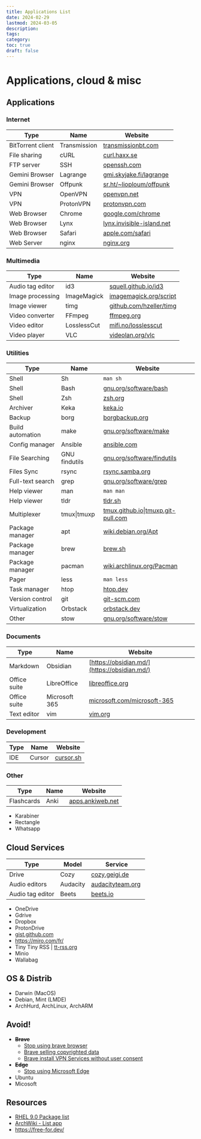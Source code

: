 ```yaml
---
title: Applications List
date: 2024-02-29
lastmod: 2024-03-05
description:
tags:
category:
toc: true
draft: false
---
```


# Applications, cloud & misc

## Applications

### Internet

| Type              | Name         | Website                                                         |
| ----------------- | ------------ | --------------------------------------------------------------- |
| BitTorrent client | Transmission | [transmissionbt.com](https://transmissionbt.com/)               |
| File sharing      | cURL         | [curl.haxx.se](https://curl.haxx.se/)                           |
| FTP server        | SSH          | [openssh.com](https://www.openssh.com/)                         |
| Gemini Browser    | Lagrange     | [gmi.skyjake.fi/lagrange](https://gmi.skyjake.fi/lagrange)      |
| Gemini Browser    | Offpunk      | [sr.ht/~lioploum/offpunk](https://sr.ht/~lioploum/offpunk/)     |
| VPN               | OpenVPN      | [openvpn.net](https://openvpn.net/)                             |
| VPN               | ProtonVPN    | [protonvpn.com](https://protonvpn.com/)                         |
| Web Browser       | Chrome       | [google.com/chrome](https://www.google.com/chrome/)             |
| Web Browser       | Lynx         | [lynx.invisible-island.net](https://lynx.invisible-island.net/) |
| Web Browser       | Safari       | [apple.com/safari](https://www.apple.com/safari/)               |
| Web Server        | nginx        | [nginx.org](https://nginx.org/)                                 |

### Multimedia

| Type             | Name        | Website                                                                |
| ---------------- | ----------- | ---------------------------------------------------------------------- |
| Audio tag editor | id3         | [squell.github.io/id3](https://squell.github.io/id3/)                  |
| Image processing | ImageMagick | [imagemagick.org/script](https://www.imagemagick.org/script/index.php) |
| Image viewer     | timg        | [github.com/hzeller/timg](https://github.com/hzeller/timg)             |
| Video converter  | FFmpeg      | [ffmpeg.org](https://ffmpeg.org/)                                      |
| Video editor     | LosslessCut | [mifi.no/losslesscut](https://mifi.no/losslesscut/)                    |
| Video player     | VLC         | [videolan.org/vlc](https://www.videolan.org/vlc/)                      |

### Utilities

| Type             | Name          | Website                                                                                     |
| ---------------- | ------------- | ------------------------------------------------------------------------------------------- |
| Shell            | Sh            | `man sh`                                                                                    |
| Shell            | Bash          | [gnu.org/software/bash](https://www.gnu.org/software/bash/)                                 |
| Shell            | Zsh           | [zsh.org](https://www.zsh.org/)                                                             |
| Archiver         | Keka          | [keka.io](https://www.keka.io/en/)                                                          |
| Backup           | borg          | [borgbackup.org](https://www.borgbackup.org/)                                               |
| Build automation | make          | [gnu.org/software/make](https://www.gnu.org/software/make/)                                 |
| Config manager   | Ansible       | [ansible.com](https://www.ansible.com/)                                                     |
| File Searching   | GNU findutils | [gnu.org/software/findutils](https://www.gnu.org/software/findutils/)                       |
| Files Sync       | rsync         | [rsync.samba.org](https://rsync.samba.org/)                                                 |
| Full-text search | grep          | [gnu.org/software/grep](https://www.gnu.org/software/grep/)                                 |
| Help viewer      | man           | `man man`                                                                                   |
| Help viewer      | tldr          | [tldr.sh](https://tldr.sh/)                                                                 |
| Multiplexer      | tmux\|tmuxp   | [tmux.github.io](https://tmux.github.io/)\|[tmuxp.git-pull.com](https://tmuxp.git-pull.com) |
| Package manager  | apt           | [wiki.debian.org/Apt](https://wiki.debian.org/Apt)                                          |
| Package manager  | brew          | [brew.sh](https://brew.sh)                                                                  |
| Package manager  | pacman        | [wiki.archlinux.org/Pacman](https://wiki.archlinux.org/title/Pacman)                        |
| Pager            | less          | `man less`                                                                                  |
| Task manager     | htop          | [htop.dev](https://htop.dev)                                                                |
| Version control  | git           | [git-scm.com](https://git-scm.com)                                                          |
| Virtualization   | Orbstack      | [orbstack.dev](https://orbstack.dev)                                                        |
| Other            | stow          | [gnu.org/software/stow](https://www.gnu.org/software/stow/)                                 |

### Documents

| Type         | Name          | Website                                                                |
| ------------ | ------------- | ---------------------------------------------------------------------- |
| Markdown     | Obsidian      | [https://obsidian.md/](https://obsidian.md/)                           |
| Office suite | LibreOffice   | [libreoffice.org](https://www.libreoffice.org/)                        |
| Office suite | Microsoft 365 | [microsoft.com/microsoft-365](https://www.microsoft.com/microsoft-365) |
| Text editor  | vim           | [vim.org](https://www.vim.org/)                                        |

### Development

| Type | Name   | Website                        |
| ---- | ------ | ------------------------------ |
| IDE  | Cursor | [cursor.sh](https://cursor.sh) |

<!--
### Security
### Science
-->

### Other

| Type       | Name | Website                                       |
| ---------- | ---- | --------------------------------------------- |
| Flashcards | Anki | [apps.ankiweb.net](https://apps.ankiweb.net/) |

- Karabiner
- Rectangle
- Whatsapp

<!--
### Not used but usefull

#### Internet

| Type              | Name        | Website                                                                                        |
| ----------------- | ----------- | ---------------------------------------------------------------------------------------------- |
| VPN               | Mullvald    | [mullvad.net](https://mullvad.net/)                                                            |
| Proxy cache       | Varnish     | [varnish-cache.org](https://varnish-cache.org/)                                                |
| Web Browser       | Chromium    | [chromium.org](https://www.chromium.org/)                                                      |
| Web Browser       | Firefox     | [mozilla.com/firefox](https://mozilla.com/firefox/)                                            |
| Web Browser       | Opera       | [opera.com](https://opera.com/)                                                                |
| Web Server        | Apache HTTP | [httpd.apache.org](https://httpd.apache.org/)                                                  |
| Web Server        | Traefik     | [traefik.io/traefik](https://traefik.io/traefik/)                                              |
| File sharing      | HTTPie      | [github.com/httpie/httpie](https://github.com/httpie/httpie)                                   |
| File sharing      | wget        | [gnu.org/software/wget](https://www.gnu.org/software/wget/)                                    |
| Cloud sync client | aws-cli     | [aws.amazon.com/cli](https://aws.amazon.com/cli/)                                              |
| FTP client        | FileZilla   | [filezilla-project.org](https://filezilla-project.org/)                                        |
| FTP client        | Putty       | [chiark.greenend.org.uk/~sgtatham/putty](https://www.chiark.greenend.org.uk/~sgtatham/putty/)  |

#### Utilities

| Type            | Name               | Website                                                   |
| --------------- | ------------------ | --------------------------------------------------------- |
| Archiver        | 7zip               |                                                           |
| Terminal        | Terminator         | [gnome-terminator.org](https://gnome-terminator.org/)     |
| Diff / Merge    | meld               |                                                           |
| IDE             | VSCodium           |                                                           |
|                 | Midnight Commander | [midnight-commander.org](https://midnight-commander.org/) |
| Version Control | svn                |                                                           |
| Version Control | mercurial          |                                                           |

#### Other

- WeChat

### Not tested yet

#### Internet

| Type              | Name                   | Website                                                                                                      |
| ----------------- | ---------------------- | ------------------------------------------------------------------------------------------------------------ |
| Proxy server      | Brook                  | [txthinking.github.io/brook](https://txthinking.github.io/brook/)                                            |
| Proxy server      | Geph                   | [geph.io](https://geph.io/en/)                                                                               |
|                   | Arti                   | [gitlab.torproject.org/tpo/core/arti](https://gitlab.torproject.org/tpo/core/arti)                           |
|                   | Tor                    | [torproject.org](https://www.torproject.org/)                                                                |
| Web Browser       | Canary                 | [google.com/chrome/canary](https://www.google.com/chrome/canary/)                                            |
| Web Browser       | Catalyst               | [getcatalyst.eu.org](https://getcatalyst.eu.org/)                                                            |
| Web Browser       | Min                    | [minbrowser.org](https://minbrowser.org/)                                                                    |
| Web Browser       | Ungoogled Chromium     | [github.com/ungoogled-software/ungoogled-chromium](https://github.com/ungoogled-software/ungoogled-chromium) |
| Web Browser       | Vivaldi                | [vivaldi.com](https://vivaldi.com/)                                                                          |
| Gemini Browser    | Amfora                 | [github.com/makeworld-the-better-one/amfora](https://github.com/makeworld-the-better-one/amfora)             |
| Gemini Browser    | Bombabillo             | [bombadillo.colorfield.space](https://bombadillo.colorfield.space/)                                          |
| Gemini Browser    | Geopard                | [github.com/ranfdev/Geopard](https://github.com/ranfdev/Geopard)                                             |
| Web Server        | Caddy                  | [caddyserver.com](https://caddyserver.com/)                                                                  |
| Web Server        | darkhttpd              | [unix4lyfe.org/darkhttpd](https://unix4lyfe.org/darkhttpd/)                                                  |
| Web Server        | Python lib http.server | [docs.python.org/3/library/http.server.html](https://docs.python.org/3/library/http.server.html)             |
| Web Server        | quark                  | [tools.suckless.org/quark](https://tools.suckless.org/quark/)                                                |
| Web Server        | webhook                | [github.com/adnanh/webhook](https://github.com/adnanh/webhook)                                               |
| Web Perf test     | Vegeta                 | [github.com/tsenart/vegeta](https://github.com/tsenart/vegeta)                                               |
| Cloud storage     | Cozy                   | [cozy.io](https://cozy.io/)                                                                                  |
| Cloud storage     | NextCloud              | [nextcloud.com](https://nextcloud.com/)                                                                      |
| Cloud storage     | Pydio                  | [pydio.com](https://pydio.com/en)                                                                            |
| Cloud storage     | Seafile                | [seafile.com](https://www.seafile.com/en/home/)                                                              |
| Cloud sync client | Rclone                 | [rclone.org](https://rclone.org/)                                                                            |
| Cloud sync client | Rclone Browser         | [github.com/kapitainsky/RcloneBrowser](https://github.com/kapitainsky/RcloneBrowser)                         |
| Cloud sync client | Gdrive 3               | [github.com/glotlabs/gdrive](https://github.com/glotlabs/gdrive)                                             |
| Cloud sync client | Baidu Netdisk          | [pan.baidu.com](https://pan.baidu.com/)                                                                      |
| Cloud sync client | Backblaze B2           | [backblaze.com/b2/cloud-storage.html](https://www.backblaze.com/b2/cloud-storage.html)                       |
| Cloud sync client | Baidu Netdisk          | [pan.baidu.com](https://pan.baidu.com/)                                                                      |
| Cloud sync client | Cozy Drive             | [cozy-labs.github.io/cozy-desktop](https://cozy-labs.github.io/cozy-desktop/)                                |
| Cloud sync client | Dropbox                | [dropbox.com](https://www.dropbox.com/)                                                                      |
| Cloud sync client | Nextcloud Client       | [nextcloud.com](https://nextcloud.com/)                                                                      |
| Cloud sync client | OneDrive               | [https://github.com/skilion/onedrive](https://github.com/skilion/onedrive)                                   |
| Cloud sync client | PydioSync              | [pydio.com](https://pydio.com/)                                                                              |
| Cloud sync client | Seafile Client         | [seafile.com](https://www.seafile.com/)                                                                      |
| Blog engine       | Diaspora               | [diasporafoundation.org](https://diasporafoundation.org/)                                                    |

- https://sqlgpt.cn/en
- dbeaver
- https://harlequin.sh
- pgcli

#### Multimedia

| Type             | Name     | Website                                            |
| ---------------- | -------- | -------------------------------------------------- |
| Audio players    | Cozy     | [cozy.geigi.de](https://cozy.geigi.de/)            |
| Audio editors    | Audacity | [audacityteam.org](https://www.audacityteam.org/)  |
| Audio tag editor | Beets    | [beets.io](https://beets.io/)                      |

#### Utilities

- https://www.syncany.org
- rename
- f2 [https://github.com/ayoisaiah/f2](https://github.com/ayoisaiah/f2)
- jq JSON tool [https://stedolan.github.io/jq/](https://stedolan.github.io/jq/)

##### Code forge clients

- **git-open** [https://github.com/paulirish/git-open](https://github.com/paulirish/git-open)
- **github-cli** [https://github.com/cli/cli](https://github.com/cli/cli)
- **hub** [https://hub.github.com](https://hub.github.com/)

#### Build automation

- Bazel [https://bazel.build/](https://bazel.build/)
- Phing [https://www.phing.info/](https://www.phing.info/)

#### API documentation browsers
zeal ?
-->

## Cloud Services

| Type             | Model    | Service                                            |
| ---------------- | -------- | -------------------------------------------------- |
| Drive            | Cozy     | [cozy.geigi.de](https://cozy.geigi.de/)            |
| Audio editors    | Audacity | [audacityteam.org](https://www.audacityteam.org/)  |
| Audio tag editor | Beets    | [beets.io](https://beets.io/)                      |

- OneDrive
- Gdrive
- Dropbox
- ProtonDrive
- [gist.github.com](https://gist.github.com/)
- https://miro.com/fr/
- Tiny Tiny RSS | [tt-rss.org](https://tt-rss.org/)
- Minio
- Wallabag

## OS & Distrib

- Darwin (MacOS)
- Debian, Mint (LMDE)
- ArchHurd, ArchLinux, ArchARM

## Avoid!

- **~~Brave~~**
  - [Stop using brave browser](https://www.spacebar.news/stop-using-brave-browser/)
  - [Brave selling copyrighted data](https://stackdiary.com/brave-selling-copyrighted-data-for-ai-training/)
  - [Brave install VPN Services without user consent](https://www.ghacks.net/2023/10/18/brave-is-installing-vpn-services-without-user-consent/)
- **~~Edge~~**
  - [Stop using Microsoft Edge](https://www.howtogeek.com/888506/stop-using-microsoft-edge/)
- Ubuntu
- Micosoft

## Resources

- [RHEL 9.0 Package list](https://access.redhat.com/documentation/en-us/red_hat_enterprise_linux/9/html/package_manifest/repositories)
- [ArchWiki - List app](https://wiki.archlinux.org/title/List_of_applications)
- https://free-for.dev/
